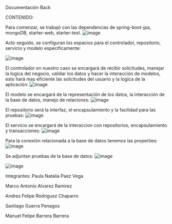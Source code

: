 Documentación Back

CONTENIDO:

Para comenzar, se trabajó con las dependencias de spring-boot-jpa, mongoDB, starter-web, starter-test.
![image](https://github.com/user-attachments/assets/5c3fe537-8854-4522-b3d8-b1c39fa46b6f)

Acto seguido, se configuran los espacios para el controlador, repositorio, servicio y modelo especificamente:

![image](https://github.com/user-attachments/assets/8c3fac59-9084-4348-abc7-7f55e3bb3cc5)

El controlador en nuestro caso se encargará de recibir solicitudes, manejar la logica del negocio, validar los datos y hacer la interacción de modelos, esto hará mas eficiente las solicitudes del usuario y la logica de la aplicación:
![image](https://github.com/user-attachments/assets/d8d1a2ce-381e-4c10-9438-d39dd7e6568c)

El modelo se encargará de la representación de los datos, la interacción de la base de datos, manejo de relaciones:
![image](https://github.com/user-attachments/assets/09783f45-5d36-4fdc-a8f4-a2a7ea3230b5)

El repositorio será la interfaz, el encapsulamiento y la facilidad para las pruebas:
![image](https://github.com/user-attachments/assets/17cb6061-01b6-4ddf-9ef5-87612444a468)

El servicio se encargará de la interaccion con repositorios, encapsulamiento y transacciones:
![image](https://github.com/user-attachments/assets/b87d4849-9f0c-439c-bc2e-5b12307e0bed)

Para la conexión relacionada a la base de datos tenemos las properties:
![image](https://github.com/user-attachments/assets/add2579d-8416-4a78-8901-ae4972928ead)

Se adjuntan pruebas de la base de datos:
![image](https://github.com/user-attachments/assets/b7e2bf8c-8bbd-418c-be97-f58f9c7b89cd)

![image](https://github.com/user-attachments/assets/aae3c1db-acf9-4d3d-9a93-e712e77ab8ec)

Integrantes:
Paula Natalia Paez Vega

Marco Antonio Alvarez Ramirez

Andres Felipe Rodriguez Chaparro

Santiago Guerra Penagos

Manuel Felipe Barrera Barrera
